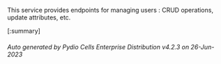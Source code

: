 






This service provides endpoints for managing users : CRUD operations, update attributes, etc.

[:summary]

###### Auto generated by Pydio Cells Enterprise Distribution v4.2.3 on 26-Jun-2023
